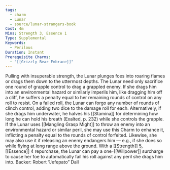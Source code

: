```yaml
---
tags:
  - charm
  - Lunar
  - source/lunar-strangers-book
Cost: 4m
Mins: Strength 3, Essence 1
Type: Supplemental
Keywords:
  - Perilous
Duration: Instant
Prerequisite Charms:
  - "[[Grizzly Bear Embrace]]"
---
```

Pulling with insuperable strength, the Lunar plunges foes into roaring flames or drags them down to the uttermost depths.
The Lunar need only sacrifice one round of grapple control to drag a grappled enemy. If she drags him into an environmental hazard or similarly imperils him, like dragging him off a cliff, he suffers a penalty equal to her remaining rounds of control on any roll to resist. On a failed roll, the Lunar can forgo any number of rounds of clinch control, adding two dice to the damage roll for each. Alternatively, if she drags him underwater, he halves his [[Stamina]] for determining how long he can hold his breath (Exalted, p. 232) while she controls the grapple.
If the Lunar uses [[Mangling Grasp Might]] to throw an enemy into an environmental hazard or similar peril, she may use this Charm to enhance it, inflicting a penalty equal to the rounds of control forfeited. Likewise, she may also use it if releasing an enemy endangers him — e.g., if she does so while flying at long range above the ground.
With a [[Strength]] 5, [[Essence]] 4 repurchase, the Lunar can pay a one-[[Willpower]] surcharge to cause her foe to automatically fail his roll against any peril she drags him into.
Backer: Robert “Jefepato” Dall